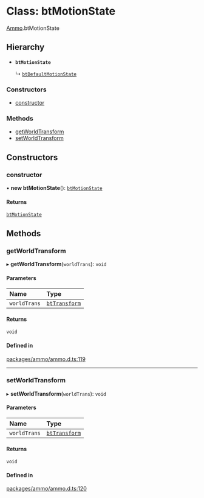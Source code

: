 # Class: btMotionState

[Ammo](../modules/Ammo.md).btMotionState

## Hierarchy

- **`btMotionState`**

  ↳ [`btDefaultMotionState`](Ammo.btDefaultMotionState.md)

### Constructors

- [constructor](Ammo.btMotionState.md#constructor)

### Methods

- [getWorldTransform](Ammo.btMotionState.md#getworldtransform)
- [setWorldTransform](Ammo.btMotionState.md#setworldtransform)

## Constructors

### constructor

• **new btMotionState**(): [`btMotionState`](Ammo.btMotionState.md)

#### Returns

[`btMotionState`](Ammo.btMotionState.md)

## Methods

### getWorldTransform

▸ **getWorldTransform**(`worldTrans`): `void`

#### Parameters

| Name | Type |
| :------ | :------ |
| `worldTrans` | [`btTransform`](Ammo.btTransform.md) |

#### Returns

`void`

#### Defined in

[packages/ammo/ammo.d.ts:119](https://github.com/Orillusion/orillusion/blob/main/packages/ammo/ammo.d.ts#L119)

___

### setWorldTransform

▸ **setWorldTransform**(`worldTrans`): `void`

#### Parameters

| Name | Type |
| :------ | :------ |
| `worldTrans` | [`btTransform`](Ammo.btTransform.md) |

#### Returns

`void`

#### Defined in

[packages/ammo/ammo.d.ts:120](https://github.com/Orillusion/orillusion/blob/main/packages/ammo/ammo.d.ts#L120)
